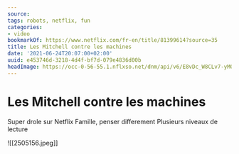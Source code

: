 ```yaml
---
source:
tags: robots, netflix, fun
categories:
- video
bookmarkOf: https://www.netflix.com/fr-en/title/81399614?source=35
title: Les Mitchell contre les machines
date: '2021-06-24T20:07:00+02:00'
uuid: e453746d-3218-4d4f-bf7d-079e4836d00b
headImage: https://occ-0-56-55.1.nflxso.net/dnm/api/v6/E8vDc_W8CLv7-yMQu8KMEC7Rrr8/AAAABSB_3buHPeX1n_fsfko0mnxrttR5EIayFaZVDVHwqZ6ko3drKarvtQ0I1UYMSwxJtiY4iNeP3i1NnUOkxwqu1nc0352Y.jpg?r=a2b
---
```


# Les Mitchell contre les machines

Super drole sur Netflix
Famille, penser differement
Plusieurs niveaux de lecture

![[2505156.jpeg]]
